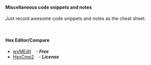 #### Miscellaneous code snippets and notes

Just record awesome code snippets and notes as the cheat sheet.


<br/>


#### Hex Editor/Compare
- [wxMEdit](https://wxmedit.github.io/) &ensp;&nbsp;- __*Free*__
- [HexCmp2](https://www.fairdell.com/hexcmp/) &ensp;&nbsp;- __*License*__
